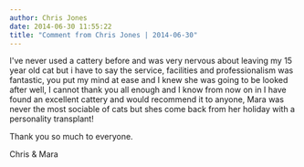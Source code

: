 ```yaml
---
author: Chris Jones
date: 2014-06-30 11:55:22
title: "Comment from Chris Jones | 2014-06-30"
---
```

I've never used a cattery before and was very nervous about leaving my 15 year old cat but i have to say the service, facilities and professionalism was fantastic, you put my mind at ease and I knew she was going to be looked after well, I cannot thank you all enough and I know from now on in I have found an excellent cattery and would recommend it to anyone, Mara was never the most sociable of cats but shes come back from her holiday with a personality transplant!

Thank you so much to everyone.

Chris &amp; Mara

